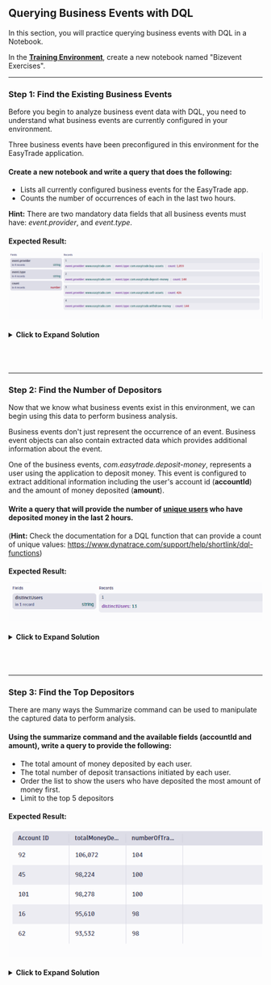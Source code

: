 ## Querying Business Events with DQL

In this section, you will practice querying business events with DQL in a Notebook.

In the **[Training Environment](https://zex57197.apps.dynatrace.com/ui/apps/dynatrace.notebooks/notebooks)**, create a new notebook named "Bizevent Exercises".

---

### Step 1: Find the Existing Business Events

Before you begin to analyze business event data with DQL, you need to understand what business events are currently configured in your environment.

Three business events have been preconfigured in this environment for the EasyTrade application.  

#### Create a new notebook and write a query that does the following:
- Lists all currently configured business events for the EasyTrade app.
- Counts the number of occurrences of each in the last two hours.

**Hint:** There are two mandatory data fields that all business events must have: _event.provider_, and _event.type_.  

<H4>Expected Result:

<br>

![Bizevent Exercise 1 Solution](../../assets/images/bizevent_solution_1.png)


<H4><details>
    <summary>Click to Expand Solution</summary>

```
	fetch bizevents
	| filter event.provider == "www.easytrade.com"
	| summarize count = count(), by:{event.provider, event.type}
```

</H4></details>

<br>
<br>

---

### Step 2: Find the Number of Depositors

Now that we know what business events exist in this environment, we can begin using this data to perform business analysis. 

Business events don't just represent the occurrence of an event.  Business event objects can also contain extracted data which provides additional information about the event.

One of the business events, _com.easytrade.deposit-money_, represents a user using the application to deposit money.  This event is configured to extract additional information including the user's account id (**accountId**) and the amount of money deposited (**amount**).

#### Write a query that will provide the number of <u>unique users</u> who have deposited money in the last 2 hours.

(**Hint:** Check the documentation for a DQL function that can provide a count of unique values: https://www.dynatrace.com/support/help/shortlink/dql-functions)

<H4>Expected Result:

<br>

![Bizevent Exercise 2 Solution](../../assets/images/bizevent_solution_2.png)


<H4><details>
    <summary>Click to Expand Solution</summary>

```
	fetch bizevents
	| filter event.type == "com.easytrade.deposit-money"
    | summarize distinctUsers = countDistinct(accountId)
```


</H4></details>


<br>
<br>

---


### Step 3: Find the Top Depositors

There are many ways the Summarize command can be used to manipulate the captured data to perform analysis.

#### Using the summarize command and the available fields (accountId and amount), write a query to provide the following:
- The total amount of money deposited by each user.
- The total number of deposit transactions initiated by each user.
- Order the list to show the users who have deposited the most amount of money first.
- Limit to the top 5 depositors

<H4> Expected Result:

<br>

![Bizevent Exercise 3 Solution](../../assets/images/bizevent_solution_3.png)

<H4><details>
    <summary>Click to Expand Solution</summary>

```
    fetch bizevents
    | filter event.type == "com.easytrade.deposit-money"
    | summarize {totalMoneyDeposited = sum(amount), numberOfTransactions = count()}, by:{`accountId`}
    | sort totalMoneyDeposited desc
    | limit 5
```

</H4></details>